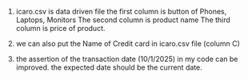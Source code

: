 1. icaro.csv is data driven file
the first column is button of Phones, Laptops, Monitors
The second column is product name
The third column is price of product.

2. we can also put the Name of Credit card in icaro.csv file (column C)

3. the assertion of the transaction date (10/1/2025) in my code can be improved. the expected date should be the current date.